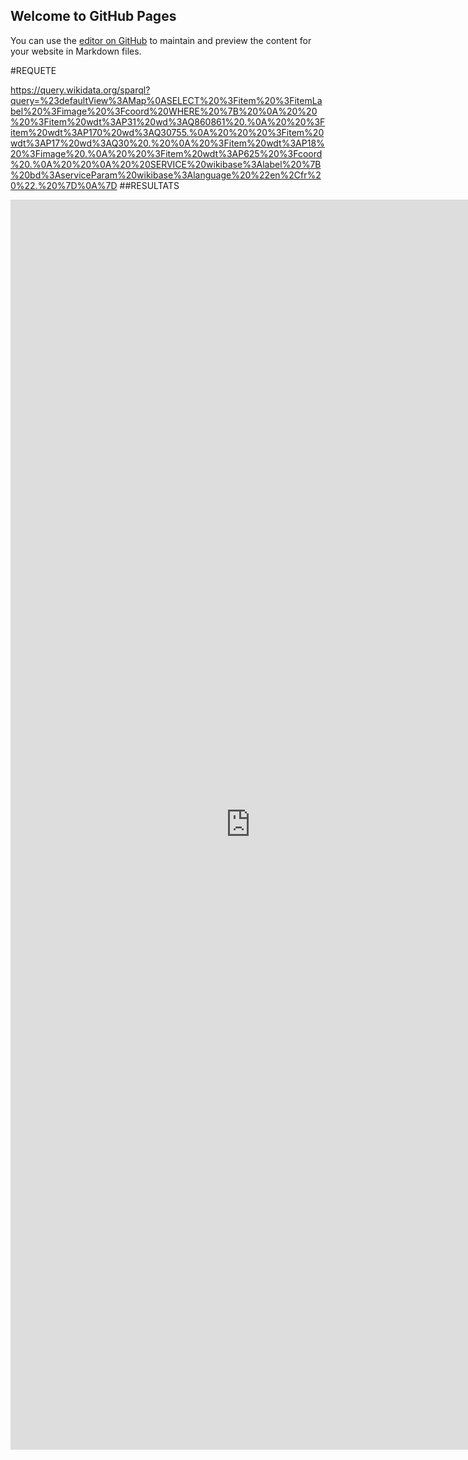 ## Welcome to GitHub Pages

You can use the [editor on GitHub](https://github.com/Gueye19/exo_20220126.md/edit/main/README.md) to maintain and preview the content for your website in Markdown files.

#REQUETE

https://query.wikidata.org/sparql?query=%23defaultView%3AMap%0ASELECT%20%3Fitem%20%3FitemLabel%20%3Fimage%20%3Fcoord%20WHERE%20%7B%20%0A%20%20%20%3Fitem%20wdt%3AP31%20wd%3AQ860861%20.%0A%20%20%3Fitem%20wdt%3AP170%20wd%3AQ30755.%0A%20%20%20%3Fitem%20wdt%3AP17%20wd%3AQ30%20.%20%0A%20%3Fitem%20wdt%3AP18%20%3Fimage%20.%0A%20%20%3Fitem%20wdt%3AP625%20%3Fcoord%20.%0A%20%20%0A%20%20SERVICE%20wikibase%3Alabel%20%7B%20bd%3AserviceParam%20wikibase%3Alanguage%20%22en%2Cfr%20%22.%20%7D%0A%7D
##RESULTATS
<iframe style="width: 80vw; height: 50vh; border: none;" src="https://query.wikidata.org/embed.html#%23defaultView%3AMap%0ASELECT%20%3Fitem%20%3FitemLabel%20%3Fimage%20%3Fcoord%20WHERE%20%7B%20%0A%20%20%20%3Fitem%20wdt%3AP31%20wd%3AQ860861%20.%0A%20%20%3Fitem%20wdt%3AP170%20wd%3AQ30755.%0A%20%20%20%3Fitem%20wdt%3AP17%20wd%3AQ30%20.%20%0A%20%3Fitem%20wdt%3AP18%20%3Fimage%20.%0A%20%20%3Fitem%20wdt%3AP625%20%3Fcoord%20.%0A%20%20%0A%20%20SERVICE%20wikibase%3Alabel%20%7B%20bd%3AserviceParam%20wikibase%3Alanguage%20%22en%2Cfr%20%22.%20%7D%0A%7D" referrerpolicy="origin" sandbox="allow-scripts allow-same-origin allow-popups" ></iframe>
